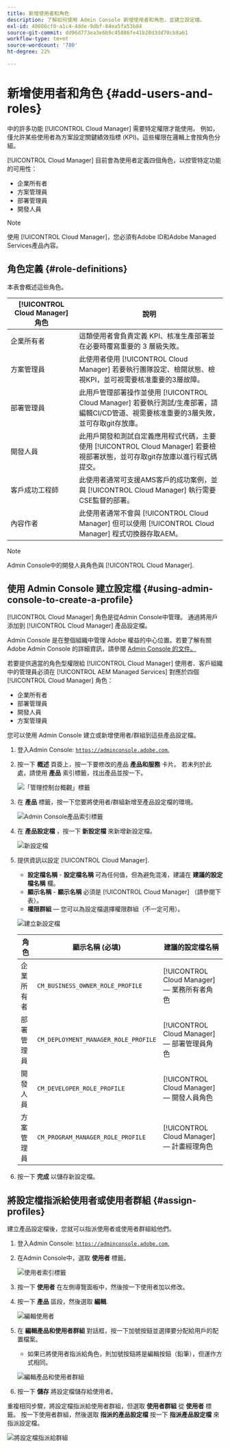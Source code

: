```yaml
---
title: 新增使用者和角色
description: 了解如何使用 Admin Console 新增使用者和角色，並建立設定檔。
exl-id: 40086cf0-a1c4-4dde-9dbf-84ea5fa53b84
source-git-commit: dd96d773ea3e6b9c45886fe41b28d3dd70cb8a61
workflow-type: tm+mt
source-wordcount: '780'
ht-degree: 22%

---
```



# 新增使用者和角色 {#add-users-and-roles}

中的許多功能 [!UICONTROL Cloud Manager] 需要特定權限才能使用。 例如，僅允許某些使用者為方案設定關鍵績效指標 (KPI)。這些權限在邏輯上會按角色分組。

[!UICONTROL Cloud Manager] 目前會為使用者定義四個角色，以控管特定功能的可用性：

* 企業所有者
* 方案管理員
* 部署管理員
* 開發人員

>[!NOTE]
>
>使用 [!UICONTROL Cloud Manager]，您必須有Adobe ID和Adobe Managed Services產品內容。

## 角色定義 {#role-definitions}

本表會概述這些角色。

| [!UICONTROL Cloud Manager] 角色 | 說明 |
|--- |--- |
| 企業所有者 | 這類使用者會負責定義 KPI、核准生產部署並在必要時覆寫重要的 3 層級失敗。 |
| 方案管理員 | 此使用者使用 [!UICONTROL Cloud Manager] 若要執行團隊設定、檢閱狀態、檢視KPI，並可視需要核准重要的3層故障。 |
| 部署管理員 | 此用戶管理部署操作並使用 [!UICONTROL Cloud Manager] 若要執行測試/生產部署，請編輯CI/CD管道、視需要核准重要的3層失敗，並可存取git存放庫。 |
| 開發人員 | 此用戶開發和測試自定義應用程式代碼，主要使用 [!UICONTROL Cloud Manager] 若要檢視部署狀態，並可存取git存放庫以進行程式碼提交。 |
| 客戶成功工程師 | 此使用者通常可支援AMS客戶的成功案例，並與 [!UICONTROL Cloud Manager] 執行需要CSE監督的部署。 |
| 內容作者 | 此使用者通常不會與 [!UICONTROL Cloud Manager] 但可以使用 [!UICONTROL Cloud Manager] 程式切換器存取AEM。 |

>[!NOTE]
>
>Admin Console中的開發人員角色與 [!UICONTROL Cloud Manager].

## 使用 Admin Console 建立設定檔 {#using-admin-console-to-create-a-profile}

[!UICONTROL Cloud Manager] 角色是從Admin Console中管理。 通過將用戶添加到 [!UICONTROL Cloud Manager] 產品設定檔。

Admin Console 是在整個組織中管理 Adob&#x200B;&#x200B;e 權益的中心位置。若要了解有關 Adobe Admin Console 的詳細資訊，請參閱 [Admin Console 的文件。](https://helpx.adobe.com/tw/enterprise/using/admin-console.html)

若要提供適當的角色型權限給 [!UICONTROL Cloud Manager] 使用者、客戶組織中的管理員必須在 [!UICONTROL AEM Managed Services] 對應於四個 [!UICONTROL Cloud Manager] 角色：

* 企業所有者
* 部署管理員
* 開發人員
* 方案管理員

您可以使用 Admin Console 建立或新增使用者/群組到這些產品設定檔。

1. 登入Admin Console: [`https://adminconsole.adobe.com`.](https://adminconsole.adobe.com)

1. 按一下 **概述** 頁簽上，按一下要修改的產品 **產品和服務** 卡片。 若未列於此處，請使用 **產品** 索引標籤，找出產品並按一下。

   ![「管理控制台概觀」標籤](/help/assets/admin-console-overview.png)

1. 在 **產品** 標籤，按一下您要將使用者/群組新增至產品設定檔的環境。

   ![Admin Console產品索引標籤](/help/assets/admin-console-product.png)

1. 在 **產品設定檔** ，按一下 **新設定檔** 來新增新設定檔。

   ![新設定檔](/help/assets/admin-console-product-profiles.png)

1. 提供資訊以設定 [!UICONTROL Cloud Manager].

   * **設定檔名稱** - **設定檔名稱** 可為任何值，但為避免混淆，建議在 **建議的設定檔名稱** 欄。
   * **顯示名稱** - **顯示名稱** 必須是 [!UICONTROL Cloud Manager] （請參閱下表）。
   * **權限群組**  — 您可以為設定檔選擇權限群組（不一定可用）。

   ![建立新設定檔](/help/assets/screen_shot_2018-05-04at171819.png)

   | 角色 | 顯示名稱 (必填) | 建議的設定檔名稱 |
   |---|---|---|
   | 企業所有者 | `CM_BUSINESS_OWNER_ROLE_PROFILE` | [!UICONTROL Cloud Manager]  — 業務所有者角色 |
   | 部署管理員 | `CM_DEPLOYMENT_MANAGER_ROLE_PROFILE` | [!UICONTROL Cloud Manager]  — 部署管理員角色 |
   | 開發人員 | `CM_DEVELOPER_ROLE_PROFILE` | [!UICONTROL Cloud Manager]  — 開發人員角色 |
   | 方案管理員 | `CM_PROGRAM_MANAGER_ROLE_PROFILE` | [!UICONTROL Cloud Manager]  — 計畫經理角色 |


1. 按一下 **完成** 以儲存新設定檔。

## 將設定檔指派給使用者或使用者群組 {#assign-profiles}

建立產品設定檔後，您就可以指派使用者或使用者群組給他們。

1. 登入Admin Console: [`https://adminconsole.adobe.com`.](https://adminconsole.adobe.com)

1. 在Admin Console中，選取 **使用者** 標籤。

   ![使用者索引標籤](/help/assets/admin-console-users.png)

1. 按一下 **使用者** 在左側導覽面板中，然後按一下使用者加以修改。

1. 按一下 **產品** 區段，然後選取 **編輯**.

   ![編輯使用者](/help/assets/admin-console-edit-user.png)

1. 在 **編輯產品和使用者群組** 對話框，按一下加號按鈕並選擇要分配給用戶的配置檔案。

   * 如果已將使用者指派給角色，則加號按鈕將是編輯按鈕（鉛筆），但運作方式相同。

   ![編輯產品和使用者群組](/help/assets/admin-console-edit-products-and-user-groups.png)

1. 按一下 **儲存** 將設定檔儲存給使用者。

重複相同步驟，將設定檔指派給使用者群組，但選取 **使用者群組** 從 **使用者** 標籤。 按一下使用者群組，然後選取 **指派的產品設定檔** 按一下 **指派產品設定檔** 來指派設定檔。

![將設定檔指派給群組](/help/assets/admin-console-edit-user-groups.png)
